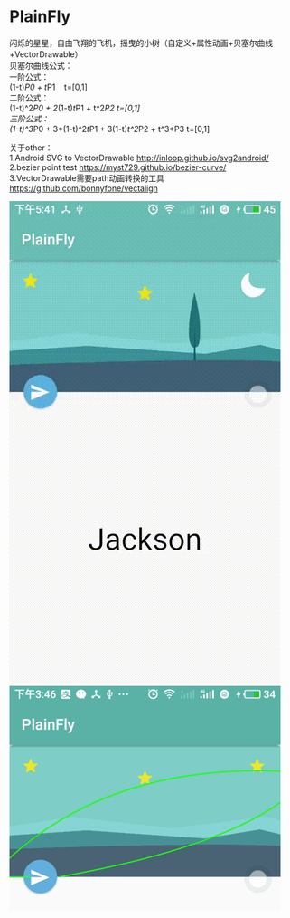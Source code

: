 # PlainFly
闪烁的星星，自由飞翔的飞机，摇曳的小树（自定义+属性动画+贝塞尔曲线+VectorDrawable）<html><body><br/></bory></html>
贝塞尔曲线公式：<html><body><br/></bory></html>
一阶公式：<html><body><br/></bory></html>
(1-t)*P0 + t*P1    t=[0,1]<html><body><br/></bory></html>
二阶公式：<html><body><br/></bory></html>
(1-t)^2*P0 + 2*(1-t)*t*P1 + t^2*P2   t=[0,1] <html><body><br/></bory></html>
三阶公式： <html><body><br/></bory></html>
(1-t)^3*P0 + 3*(1-t)^2*t*P1 + 3(1-t)*t^2*P2 + t^3*P3  t=[0,1] <html><body><br/></bory></html>

关于other：<html><body><br/></bory></html>
1.Android SVG to VectorDrawable  http://inloop.github.io/svg2android/ <html><body><br/></bory></html>
2.bezier point test  https://myst729.github.io/bezier-curve/ <html><body><br/></bory></html>
3.VectorDrawable需要path动画转换的工具 https://github.com/bonnyfone/vectalign <html><body><br/></bory></html>

![image](https://github.com/RuanXiaoHui/PlainFly/blob/master/image/screen.gif?raw=true)
![image](https://github.com/RuanXiaoHui/PlainFly/blob/master/image/route.png?raw=true)
